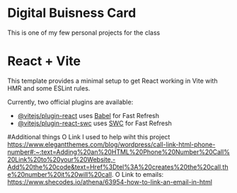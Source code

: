 # Digital Buisness Card
 This is one of my few personal projects for the class

# React + Vite

This template provides a minimal setup to get React working in Vite with HMR and some ESLint rules.

Currently, two official plugins are available:

- [@vitejs/plugin-react](https://github.com/vitejs/vite-plugin-react/blob/main/packages/plugin-react/README.md) uses [Babel](https://babeljs.io/) for Fast Refresh
- [@vitejs/plugin-react-swc](https://github.com/vitejs/vite-plugin-react-swc) uses [SWC](https://swc.rs/) for Fast Refresh

#Additional things
O Link I used to help wiht this project
    https://www.elegantthemes.com/blog/wordpress/call-link-html-phone-number#:~:text=Adding%20an%20HTML%20Phone%20Number%20Call%20Link%20to%20your%20Website,-Add%20the%20code&text=Href%3Dtel%3A%20creates%20the%20call,the%20number%20it%20will%20call.
O Link to emails:
    https://www.shecodes.io/athena/63954-how-to-link-an-email-in-html
